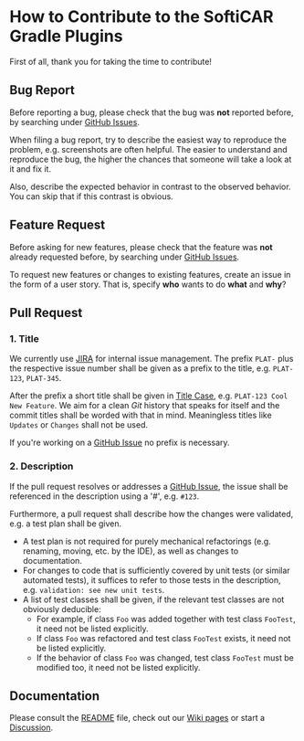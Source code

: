 # How to Contribute to the SoftiCAR Gradle Plugins

First of all, thank you for taking the time to contribute!

## Bug Report

Before reporting a bug, please check that the bug was **not** reported before, by searching under [GitHub Issues](../../issues).

When filing a bug report, try to describe the easiest way to reproduce the problem, e.g. screenshots are often helpful. The easier to understand and reproduce the bug, the higher the chances that someone will take a look at it and fix it.

Also, describe the expected behavior in contrast to the observed behavior. You can skip that if this contrast is obvious.

## Feature Request

Before asking for new features, please check that the feature was **not** already requested before, by searching under [GitHub Issues](../../issues).

To request new features or changes to existing features, create an issue in the form of a user story. That is, specify **who** wants to do **what** and **why**?

## Pull Request

### 1. Title

We currently use [JIRA](https://www.atlassian.com/software/jira) for internal issue management. The prefix `PLAT-` plus the respective issue number shall be given as a prefix to the title, e.g. `PLAT-123`, `PLAT-345`. 

After the prefix a short title shall be given in [Title Case](https://en.wikipedia.org/wiki/Title_case), e.g. `PLAT-123 Cool New Feature`. We aim for a clean *Git* history that speaks for itself and the commit titles shall be worded with that in mind. Meaningless titles like `Updates` or `Changes` shall not be used.

If you're working on a [GitHub Issue](../../issues) no prefix is necessary.

### 2. Description

If the pull request resolves or addresses a [GitHub Issue](../../issues), the issue shall be referenced in the description using a '#', e.g. `#123`.

Furthermore, a pull request shall describe how the changes were validated, e.g. a test plan shall be given.
- A test plan is not required for purely mechanical refactorings (e.g. renaming, moving, etc. by the IDE), as well as changes to documentation.
- For changes to code that is sufficiently covered by unit tests (or similar automated tests), it suffices to refer to those tests in the description, e.g. `validation: see new unit tests`.
- A list of test classes shall be given, if the relevant test classes are not obviously deducible:
  - For example, if class `Foo` was added together with test class `FooTest`, it need not be listed explicitly.
  - If class `Foo` was refactored and test class `FooTest` exists, it need not be listed explicitly.
  - If the behavior of class `Foo` was changed, test class `FooTest` must be modified too, it need not be listed explicitly.

## Documentation

Please consult the [README](README.md) file, check out our [Wiki pages](../../wiki) or start a [Discussion](../../discussions).
